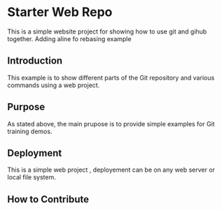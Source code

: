 # Starter Web Repo

This is a simple website project for showing how to use git and gihub together. Adding aline fo rebasing example

## Introduction

This example is to show different parts of the Git repository and various commands using a web project.

## Purpose

As stated above, the main prupose is to provide simple examples for Git training demos.

## Deployment

This is a simple web project , deployement can be on any web server or local file system.
## How to Contribute
